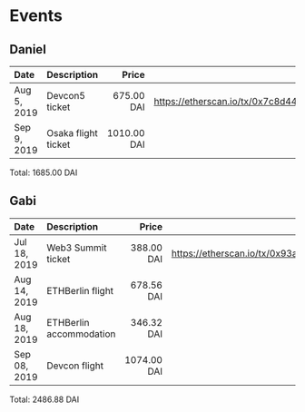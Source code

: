 # Events

## Daniel

| Date        | Description         |       Price |                                                                                           Tx |
| :---------- | :------------------ | ----------: | -------------------------------------------------------------------------------------------: |
| Aug 5, 2019 | Devcon5 ticket      |  675.00 DAI | <https://etherscan.io/tx/0x7c8d44696adc4c3293b2f912cb1c75dcf55b4b1d3b57e07d1026dd8abe39fbc0> |
| Sep 9, 2019 | Osaka flight ticket | 1010.00 DAI |                                                                                              |

Total: 1685.00 DAI

## Gabi

| Date         | Description             |       Price |                                                                                           Tx |
| :----------- | :---------------------- | ----------: | -------------------------------------------------------------------------------------------: |
| Jul 18, 2019 | Web3 Summit ticket      |  388.00 DAI | <https://etherscan.io/tx/0x93a646b5b0d2ef2e2f0da741c4442e37bd81bba47c6cee2abbfe4148ae2bf81e> |
| Aug 14, 2019 | ETHBerlin flight        |  678.56 DAI |                                                                                            - |
| Aug 18, 2019 | ETHBerlin accommodation |  346.32 DAI |                                                                                            - |
| Sep 08, 2019 | Devcon flight           | 1074.00 DAI |                                                                                            - |

Total: 2486.88 DAI
